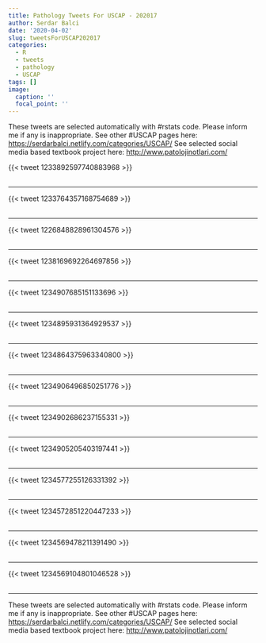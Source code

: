 ```yaml
---
title: Pathology Tweets For USCAP - 202017
author: Serdar Balci
date: '2020-04-02'
slug: tweetsForUSCAP202017
categories:
  - R
  - tweets
  - pathology
  - USCAP
tags: []
image:
  caption: ''
  focal_point: ''
---
```



These tweets are selected automatically with #rstats code. Please inform me if any is inappropriate.
See other #USCAP pages here: https://serdarbalci.netlify.com/categories/USCAP/ 
See selected social media based textbook project here: http://www.patolojinotlari.com/

{{< tweet 1233892597740883968 >}}
<br>
<br>
<hr>
{{< tweet 1233764357168754689 >}}
<br>
<br>
<hr>
{{< tweet 1226848828961304576 >}}
<br>
<br>
<hr>
{{< tweet 1238169692264697856 >}}
<br>
<br>
<hr>
{{< tweet 1234907685151133696 >}}
<br>
<br>
<hr>
{{< tweet 1234895931364929537 >}}
<br>
<br>
<hr>
{{< tweet 1234864375963340800 >}}
<br>
<br>
<hr>
{{< tweet 1234906496850251776 >}}
<br>
<br>
<hr>
{{< tweet 1234902686237155331 >}}
<br>
<br>
<hr>
{{< tweet 1234905205403197441 >}}
<br>
<br>
<hr>
{{< tweet 1234577255126331392 >}}
<br>
<br>
<hr>
{{< tweet 1234572851220447233 >}}
<br>
<br>
<hr>
{{< tweet 1234569478211391490 >}}
<br>
<br>
<hr>
{{< tweet 1234569104801046528 >}}
<br>
<br>
<hr>


These tweets are selected automatically with #rstats code. Please inform me if any is inappropriate.
See other #USCAP pages here: https://serdarbalci.netlify.com/categories/USCAP/ 
See selected social media based textbook project here: http://www.patolojinotlari.com/
